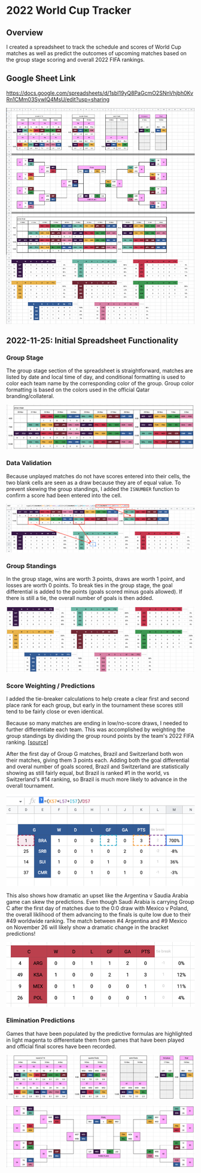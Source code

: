 # 2022 World Cup Tracker

## Overview
I created a spreadsheet to track the schedule and scores of World Cup matches as well as predict the outcomes of upcoming matches based on the group stage scoring and overall 2022 FIFA rankings. 

## Google Sheet Link
https://docs.google.com/spreadsheets/d/1sbI19yQ8PaGcmO2SNnVhjbh0KvRn1CMm03SywlQ4MsU/edit?usp=sharing

![](img/preview.png)

## 2022-11-25: Initial Spreadsheet Functionality
### Group Stage
The group stage section of the spreadsheet is straightforward, matches are listed by date and local time of day, and conditional formatting is used to color each team name by the corresponding color of the group. Group color formatting is based on the colors used in the official Qatar branding/collateral. 

![](img/group-matches.png)

### Data Validation
Because unplayed matches do not have scores entered into their cells, the two blank cells are seen as a draw because they are of equal value. To prevent skewing the group standings, I added the `ISNUMBER` function to confirm a score had been entered into the cell.

![](img/data-validation.png)

### Group Standings
In the group stage, wins are worth 3 points, draws are worth 1 point, and losses are worth 0 points. To break ties in the group stage, the goal differential is added to the points (goals scored minus goals allowed). If there is still a tie, the overall number of goals is then added. 

![](img/group-standings.png)

### Score Weighting / Predictions
I added the tie-breaker calculations to help create a clear first and second place rank for each group, but early in the tournament these scores still tend to be fairly close or even identical.

Because so many matches are ending in low/no-score draws, I needed to further differentiate each team. This was accomplished by weighting the group standings by dividing the group round points by the team's 2022 FIFA ranking. \[[source](https://en.wikipedia.org/wiki/2022_FIFA_World_Cup_seeding)\]

After the first day of Group G matches, Brazil and Switzerland both won their matches, giving them 3 points each. Adding both the goal differential and overal number of goals scored, Brazil and Switzerland are statistically showing as still fairly equal, but Brazil is ranked #1 in the world, vs Switzerland's #14 ranking, so Brazil is much more likely to advance in the overall tournament. 

![](img/weighted-g.png)

This also shows how dramatic an upset like the Argentina v Saudia Arabia game can skew the predictions. Even though Saudi Arabia is carrying Group C after the first day of matches due to the 0:0 draw with Mexico v Poland, the overall liklihood of them advancing to the finals is quite low due to their #49 worldwide ranking. The match between #4 Argentina and #9 Mexico on November 26 will likely show a dramatic change in the bracket predictions!

![](img/weighted-c.png)

### Elimination Predictions
Games that have been populated by the predictive formulas are highlighted in light magenta to differentiate them from games that have been played and official final scores have been recorded.

![](img/elimination-matches.png)

![](img/bracket.png)
